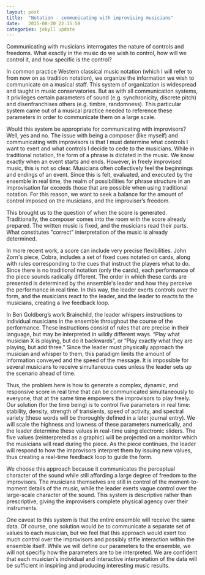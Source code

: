 ```yaml
---
layout: post
title:  "Notation - communicating with improvising musicians"
date:   2015-08-20 22:35:59
categories: jekyll update
---
```

Communicating with musicians interrogates the nature of controls and freedoms. What exactly in the music do we wish to control, how will we control it, and how specific is the control?

In common practice Western classical music notation (which I will refer to from now on as tradition notation), we organize the information we wish to communicate on a musical staff. This system of organization is widespread and taught in music conservatories. But as with all communication systems, it privileges certain parameters of sound (e.g. synchronicity, discrete pitch) and disenfranchises others (e.g. timbre, randomness). This particular system came out of a musical practice needed to reference these parameters in order to communicate them on a large scale.

Would this system be appropriate for communicating with improvisors? Well, yes and no. The issue with being a composer (like myself) and communicating with improvisors is that I must determine what controls I want to exert and what controls I decide to cede to the musicians. While in traditional notation, the form of a phrase is dictated in the music. We know exactly when an event starts and ends. However, in freely improvised music, this is not so clear. Musicians often collectively feel the beginnings and endings of an event. Since this is felt, evaluated, and executed by the ensemble in real time, the realm of possibilities for phrase structure in an improvisation far exceeds those that are possible when using traditional notation. For this reason, we want to seek a balance for the amount of control imposed on the musicians, and the improviser’s freedom.

This brought us to the question of when the score is generated. Traditionally, the composer comes into the room with the score already prepared. The written music is fixed, and the musicians read their parts. What constitutes "correct" interpretation of the music is already determined.

In more recent work, a score can include very precise flexibilities. John Zorn's piece,  Cobra, includes a set of fixed cues notated on cards, along with rules corresponding to the cues that instruct the players what to do. Since there is no traditional notation (only the cards), each performance of the piece sounds radically different. The order in which these cards are presented is determined by the ensemble's leader and how they perceive the performance in real time. In this way, the leader exerts controls over the form, and the musicians react to the leader, and the leader to reacts to the musicians, creating a live feedback loop.

In Ben Goldberg’s work Brainchild, the leader whispers instructions to individual musicians in the ensemble throughout the course of the performance. These instructions consist of rules that are precise in their language, but may be interpreted in wildly different ways. “Play what musician X is playing, but do it backwards”, or “Play exactly what they are playing, but add three.” Since the leader must physically approach the musician and whisper to them, this paradigm limits the amount of information conveyed and the speed of the message. It is impossible for several musicians to receive simultaneous cues unless the leader sets up the scenario ahead of time.

Thus, the problem here is how to generate a complex, dynamic, and responsive score in real time that can be communicated simultaneously to everyone, that at the same time empowers the improvisors to play freely. Our solution (for the time being) is to control five parameters in real time: stability, density, strength of transients, speed of activity, and spectral variety (these words will be thoroughly defined in a later journal entry). We will scale the highness and lowness of these parameters numerically, and the leader determine these values in real-time using electronic sliders. The five values (reinterpreted as a graphic) will be projected on a monitor which the musicians will read during the piece. As the piece continues, the leader will respond to how the improvisors interpret them by issuing new values, thus creating a real-time feedback loop to guide the form. 

We choose this approach because it communicates the perceptual character of the sound while still affording a large degree of freedom to the improvisors. The musicians themselves are still in control of the moment-to-moment details of the music, while the leader exerts vague control over the large-scale character of the sound. This system is descriptive rather than prescriptive, giving the improvisers complete physical agency over their instruments.

One caveat to this system is that the entire ensemble will receive the same data. Of course, one solution would be to communicate a separate set of values to each musician, but we feel that this approach would exert too much control over the improvisors and possibly stifle interaction within the ensemble itself. While we will define our parameters to the ensemble, we will not specifiy how the parameters are to be interpreted. We are confident that each musician's individual and interactive interpretation of the data will be sufficient in inspiring and producing interesting music results.

